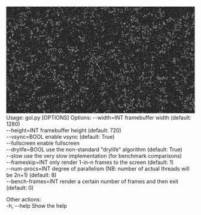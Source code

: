 ![](gif/gol.PNG)   
Usage: gol.py [OPTIONS]
Options:
  --width=INT          framebuffer width (default: 1280)  
  --height=INT         framebuffer height (default: 720)  
  --vsync=BOOL         enable vsync (default: True)  
  --fullscreen         enable fullscreen  
  --drylife=BOOL       use the non-standard "drylife" algorithm (default: True)  
  --slow               use the very slow implementation (for benchmark comparisons)  
  --frameskip=INT      only render 1-in-n frames to the screen (default: 1)  
  --num-procs=INT      degree of parallelism (NB: number of actual threads will be 2n+1) (default: 8)  
  --bench-frames=INT   render a certain number of frames and then exit (default: 0)  

Other actions:  
  -h, --help           Show the help  
